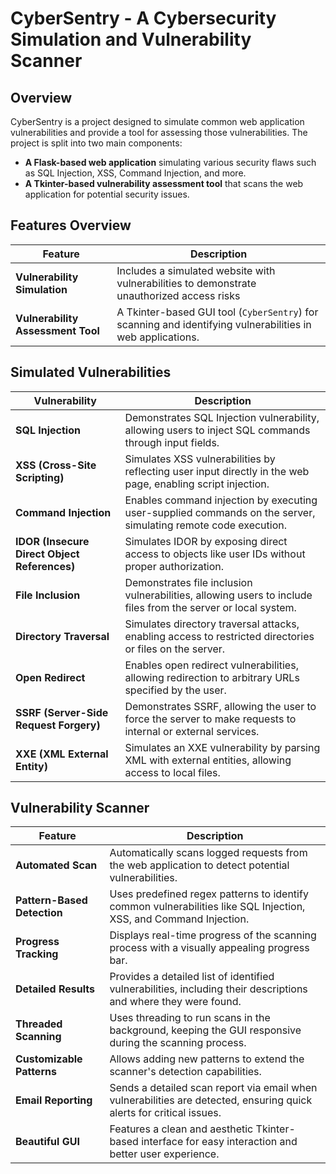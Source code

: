 # CyberSentry - A Cybersecurity Simulation and Vulnerability Scanner

## Overview
CyberSentry is a project designed to simulate common web application vulnerabilities and provide a tool for assessing those vulnerabilities. The project is split into two main components:
- **A Flask-based web application** simulating various security flaws such as SQL Injection, XSS, Command Injection, and more.
- **A Tkinter-based vulnerability assessment tool** that scans the web application for potential security issues.

## Features Overview

| **Feature**                  | **Description**                                                                                               |
|------------------------------|----------------------------------------------------------------------------------------------------------------|
| **Vulnerability Simulation**          | Includes a simulated website with vulnerabilities to demonstrate unauthorized access risks  |
| **Vulnerability Assessment Tool** | A Tkinter-based GUI tool (`CyberSentry`) for scanning and identifying vulnerabilities in web applications.   |

## Simulated Vulnerabilities

| **Vulnerability**                  | **Description**                                                                                               |
|------------------------------------|----------------------------------------------------------------------------------------------------------------|
| **SQL Injection**                  | Demonstrates SQL Injection vulnerability, allowing users to inject SQL commands through input fields.           |
| **XSS (Cross-Site Scripting)**     | Simulates XSS vulnerabilities by reflecting user input directly in the web page, enabling script injection.    |
| **Command Injection**              | Enables command injection by executing user-supplied commands on the server, simulating remote code execution.  |
| **IDOR (Insecure Direct Object References)** | Simulates IDOR by exposing direct access to objects like user IDs without proper authorization.       |
| **File Inclusion**                 | Demonstrates file inclusion vulnerabilities, allowing users to include files from the server or local system.   |
| **Directory Traversal**            | Simulates directory traversal attacks, enabling access to restricted directories or files on the server.        |
| **Open Redirect**                  | Enables open redirect vulnerabilities, allowing redirection to arbitrary URLs specified by the user.           |
| **SSRF (Server-Side Request Forgery)** | Demonstrates SSRF, allowing the user to force the server to make requests to internal or external services. |
| **XXE (XML External Entity)**      | Simulates an XXE vulnerability by parsing XML with external entities, allowing access to local files.           |

## Vulnerability Scanner

| **Feature**                        | **Description**                                                                                             |
|------------------------------------|-------------------------------------------------------------------------------------------------------------|
| **Automated Scan**                 | Automatically scans logged requests from the web application to detect potential vulnerabilities.             |
| **Pattern-Based Detection**        | Uses predefined regex patterns to identify common vulnerabilities like SQL Injection, XSS, and Command Injection. |
| **Progress Tracking**              | Displays real-time progress of the scanning process with a visually appealing progress bar.                  |
| **Detailed Results**               | Provides a detailed list of identified vulnerabilities, including their descriptions and where they were found. |
| **Threaded Scanning**              | Uses threading to run scans in the background, keeping the GUI responsive during the scanning process.       |
| **Customizable Patterns**          | Allows adding new patterns to extend the scanner's detection capabilities.                                   |
| **Email Reporting**                | Sends a detailed scan report via email when vulnerabilities are detected, ensuring quick alerts for critical issues. |
| **Beautiful GUI**                  | Features a clean and aesthetic Tkinter-based interface for easy interaction and better user experience.       |



